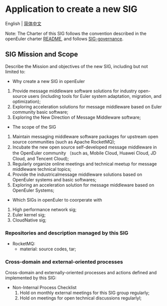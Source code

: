 
# Application to create a new SIG
English | [简体中文](./sig-template_cn.md)


Note: The Charter of this SIG follows the convention described in the openEuler charter [README](/en/governance/README.md), and follows [SIG-governance](/en/technical-committee/governance/SIG-governance.md).

## SIG Mission and Scope

Describe the Mission and objectives of the new SIG, including but not limited to:

- Why create a new SIG in openEuler
 1. Provide message middleware software solutions for industry open-source users (including tools for Euler system adaptation, migration, and optimization);
 2. Exploring acceleration solutions for message middleware based on Euler community basic software;
 3. Exploring the New Direction of Message Middleware software;

- The scope of the SIG
 1. Maintain messaging middleware software packages for upstream open source communities (such as Apache RocketMQ);
 2. Incubate the new open source self-developed message middleware in the OpenEuler community （such as, Mobile Cloud, Huawei Cloud, JD Cloud, and Tencent Cloud);
 3. Regularly organize online meetings and technical meetup for message middleware technical topics;
 4. Provide the industricalmessage middleware solutions based on OpenEuler systems and basic softwares;
 5. Exploring an acceleration solution for message middleware based on OpenEuler Systems;

- Which SIGs in openEuler to coorperate with
 1. High performance network sig;
 2. Euler kernel sig;
 3. CloudNative sig;

### Repositories and description managed by this SIG

- RocketMQ:
  - material: source codes, tar;

### Cross-domain and external-oriented processes

Cross-domain and externally-oriented processes and actions defined and implemented by this SIG:

- Non-Internal Process Checklist
  1. Hold on monthly external meetings for this SIG group regularly;
  2. Hold on meetings for open technical discussions regularlyl;